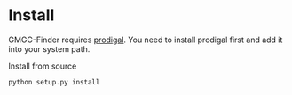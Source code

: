 # Install

GMGC-Finder requires [prodigal](https://github.com/hyattpd/Prodigal). You need
to install prodigal first and add it into your system path.

Install from source

```bash
python setup.py install
```

